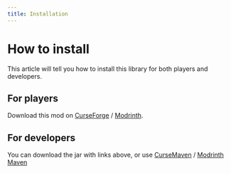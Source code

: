 ```yaml
---
title: Installation
---
```


# How to install

This article will tell you how to install this library for both players and developers.

## For players

Download this mod on [CurseForge](https://www.curseforge.com/minecraft/mc-mods/neptune-lib) / [Modrinth](https://modrinth.com/mod/neptune).

## For developers

You can download the jar with links above, or use [CurseMaven](https://cursemaven.com) / [Modrinth Maven](https://support.modrinth.com/en/articles/8801191-modrinth-maven)